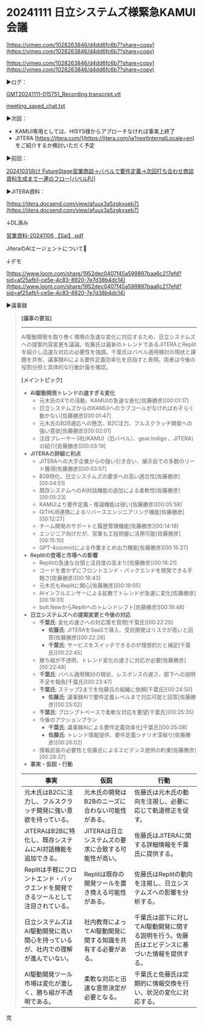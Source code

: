 # 20241111 日立システムズ様緊急KAMUI会議

[https://vimeo.com/1028263846/d4dd6fc6b7?share=copy](https://vimeo.com/1028263846/d4dd6fc6b7?share=copy)

[https://vimeo.com/1028263846/d4dd6fc6b7?share=copy](https://vimeo.com/1028263846/d4dd6fc6b7?share=copy)

▶️ログ：

[GMT20241111-015751_Recording.transcript.vtt](20241111%20%E6%97%A5%E7%AB%8B%E3%82%B7%E3%82%B9%E3%83%86%E3%83%A0%E3%82%B9%E3%82%99%E6%A7%98%E7%B7%8A%E6%80%A5KAMUI%E4%BC%9A%E8%AD%B0%2013c31bbd522c80b5bd2de3793fc607bf/GMT20241111-015751_Recording.transcript.vtt)

[meeting_saved_chat.txt](20241111%20%E6%97%A5%E7%AB%8B%E3%82%B7%E3%82%B9%E3%83%86%E3%83%A0%E3%82%B9%E3%82%99%E6%A7%98%E7%B7%8A%E6%80%A5KAMUI%E4%BC%9A%E8%AD%B0%2013c31bbd522c80b5bd2de3793fc607bf/meeting_saved_chat.txt)

▶️次回：

- KAMUI専用としては、HISYS様からアプローチなければ事実上終了
- JITERA [https://jitera.com/](https://jitera.com/ja?nextInternalLocale=en) をご紹介するか検討いただく予定

▶️前回：

[20241031向け FutureStage営業商談→バベルで要件定義→次回打ち合わせ商談資料生成まで一連のフロー[バベルPJ]](20241031%E5%90%91%E3%81%91%20FutureStage%E5%96%B6%E6%A5%AD%E5%95%86%E8%AB%87%E2%86%92%E3%83%8F%E3%82%99%E3%83%98%E3%82%99%E3%83%AB%E3%81%A6%E3%82%99%E8%A6%81%E4%BB%B6%E5%AE%9A%E7%BE%A9%E2%86%92%E6%AC%A1%E5%9B%9E%E6%89%93%E3%81%A1%E5%90%88%E3%82%8F%E3%81%9B%E5%95%86%E8%AB%87%E8%B3%87%E6%96%99%2012a31bbd522c80ea9f3cc13af0835eea.md) 

▶️JITERA資料：

[https://jitera.docsend.com/view/afuux3a5zgkxseb7](https://jitera.docsend.com/view/afuux3a5zgkxseb7)

↓DL済み

[営業資料-20241106 【Sai】.pdf](20241111%20%E6%97%A5%E7%AB%8B%E3%82%B7%E3%82%B9%E3%83%86%E3%83%A0%E3%82%B9%E3%82%99%E6%A7%98%E7%B7%8A%E6%80%A5KAMUI%E4%BC%9A%E8%AD%B0%2013c31bbd522c80b5bd2de3793fc607bf/%25E5%2596%25B6%25E6%25A5%25AD%25E8%25B3%2587%25E6%2596%2599-20241106_%25E3%2580%2590Sai%25E3%2580%2591.pdf)

JiteraのAIエージェントについて🤖

↓デモ

[https://www.loom.com/share/1952dec0407f45a599897baa6c217efd?sid=af25afb1-ce5e-4c83-8920-7e7d38b4dc14](https://www.loom.com/share/1952dec0407f45a599897baa6c217efd?sid=af25afb1-ce5e-4c83-8920-7e7d38b4dc14)

▶️議事録

> **[議事の要旨]**
> 
> 
> ---
> 
> AI駆動開発を取り巻く環境の急速な変化に対応するため、日立システムズへの提案内容変更を議論。佐藤氏は最新のトレンドであるJITERAとReplitを紹介し迅速な対応の必要性を強調。千葉氏はバベル適用検討の現状と課題を共有、議事録AIによる要件定義効率化を目指すと表明。両者は今後の役割分担と具体的な行動計画を確認。
> 
> **[メイントピック]**
> 
> - **AI駆動開発トレンドの速すぎる変化**
>     - 元木氏のXでの活動、KAMUIの急速な進化[佐藤勝彦][00:01:17]
>     - 日立システムズからのKAMUIへのラブコールがなければおそらく動かない[佐藤勝彦][00:01:47]
>     - 元木氏のB2B適応への懸念、B2C注力、フルスクラッチ開発への強い意欲[佐藤勝彦][00:02:01]
>     - 注目プレーヤー3社(KAMUI（旧バベル）、gear.Indigo 、JITERA)の紹介[佐藤勝彦][00:03:19]
> - **JITERAの詳細と利点**
>     - JITERAへの大手企業からの強い引き合い、展示会での多数のリード獲得[佐藤勝彦][00:03:57]
>     - B2B特化、日立システムズの要求への高い適合性[佐藤勝彦][00:04:51]
>     - 既存システムへのAI対話機能の追加による柔軟性[佐藤勝彦][00:05:23]
>     - KAMUIより要件定義・推論機能は弱い[佐藤勝彦][00:05:58]
>     - GITHUB連携によるリバースエンジニアリング機能[佐藤勝彦][00:12:27]
>     - チーム開発のサポートと履歴管理機能[佐藤勝彦][00:14:18]
>     - エンジニア向けだが、営業も工程把握に活用可能[佐藤勝彦][00:15:10]
>     - GPT-4o(omni)による作業まとめ出力機能[佐藤勝彦][00:15:27]
> - **Replitの登場と市場への影響**
>     - Replitの急速な台頭と注目度の高まり[佐藤勝彦][00:18:21]
>     - コードを書かずにフロントエンド・バックエンドを開発できる手軽さ[佐藤勝彦][00:18:43]
>     - 元木氏もReplitに関心[佐藤勝彦][00:19:05]
>     - AIインフルエンサーによる拡散でトレンドが急速に変化[佐藤勝彦][00:19:31]
>     - bolt.NewからReplitへのトレンドシフト[佐藤勝彦][00:19:48]
> - **日立システムズへの提案変更と今後の対応**
>     - **千葉氏**: 変化の速さへの対応策を質問[千葉氏][00:22:25]
>         - **佐藤氏**: JITERAをSaaSで導入、受託開発はリスクが高いと回答[佐藤勝彦][00:22:29]
>         - **千葉氏**: サービスをスイッチできるのが理想的だと補足[千葉氏][00:22:45]
>     - 勝ち組が不透明、トレンド変化の速さに対応が必要[佐藤勝彦][00:22:48]
>     - **千葉氏**: バベル適用検討の現状、レスポンスの遅さ、部下への説明不足を報告[千葉氏][00:23:47]
>     - **千葉氏**: ステップ2までを佐藤氏の組織に依頼[千葉氏][00:24:50]
>         - **佐藤氏**: 議事録AIで要件定義レベルまで対応可能と回答[佐藤勝彦][00:25:02]
>     - **千葉氏**: プロンプトベースで柔軟な対応を要望[千葉氏][00:25:35]
>     - 今後のアクションプラン
>         - **千葉氏**: 議事録AIによる要件定義効率化[千葉氏][00:25:08]
>         - **佐藤氏**: トレンド情報提供、要件定義シナリオ深堀り[佐藤勝彦][00:26:02]
>     - 情報武装の必要性と佐藤氏によるエビデンス提供の約束[佐藤勝彦][00:28:37]
> - **事実・仮説・行動**
> 
> | 事実 | 仮説 | 行動 |
> | --- | --- | --- |
> | 元木氏はB2Cに注力し、フルスクラッチ開発に強い意欲を持っている。 | 元木氏の開発はB2Bのニーズに合わない可能性がある。 | 佐藤氏は元木氏の動向を注視し、必要に応じて軌道修正を促す。 |
> | JITERAはB2Bに特化し、既存システムにAI対話機能を追加できる。 | JITERAは日立システムズの要求に合致する可能性が高い。 | 佐藤氏はJITERAに関する詳細情報を千葉氏に提供する。 |
> | Replitは手軽にフロントエンド・バックエンドを開発できるツールとして注目されている。 | Replitは既存の開発ツールを置き換える可能性がある。 | 佐藤氏はReplitの動向を注視し、日立システムズへの影響を分析する。 |
> | 日立システムズはAI駆動開発に高い関心を持っているが、社内での理解が進んでいない。 | 社内教育によってAI駆動開発に関する知識を共有する必要がある。 | 千葉氏は部下に対してAI駆動開発に関する説明を行う。佐藤氏はエビデンスに基づいた情報を提供する。 |
> | AI駆動開発ツール市場は変化が激しく、勝ち組が不透明である。 | 柔軟な対応と迅速な意思決定が必要となる。 | 千葉氏と佐藤氏は定期的に情報交換を行い、状況の変化に対応する。 |
> 

完